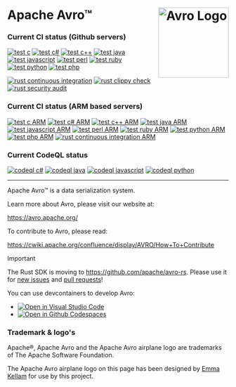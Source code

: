 Apache Avro™<img align="right" height="160" src="doc/assets/icons/logo.svg" alt="Avro Logo"/>
============

### Current CI status (Github servers)
[![test c][test c img]][test c]
[![test c#][test c# img]][test c#]
[![test c++][test c++ img]][test c++]
[![test java][test java img]][test java]
[![test javascript][test javascript img]][test javascript]
[![test perl][test perl img]][test perl]
[![test ruby][test ruby img]][test ruby]
[![test python][test python img]][test python]
[![test php][test php img]][test php]

[![rust continuous integration][rust continuous integration img]][rust continuous integration]
[![rust clippy check][rust clippy check img]][rust clippy check]
[![rust security audit][rust security audit img]][rust security audit]

### Current CI status (ARM based servers)
[![test c ARM][test c ARM img]][test c ARM]
[![test c# ARM][test c# ARM img]][test c# ARM]
[![test c++ ARM][test c++ ARM img]][test c++ ARM]
[![test java ARM][test java ARM img]][test java ARM]
[![test javascript ARM][test javascript ARM img]][test javascript ARM]
[![test perl ARM][test perl ARM img]][test perl ARM]
[![test ruby ARM][test ruby ARM img]][test ruby ARM]
[![test python ARM][test python ARM img]][test python ARM]
[![test php ARM][test php ARM img]][test php ARM]
[![rust continuous integration ARM][rust continuous integration ARM img]][rust continuous integration ARM]

### Current CodeQL status
[![codeql c#][codeql c# img]][codeql c#]
[![codeql java][codeql java img]][codeql java]
[![codeql javascript][codeql javascript img]][codeql javascript]
[![codeql python][codeql python img]][codeql python]

-----

Apache Avro™ is a data serialization system.

Learn more about Avro, please visit our website at:

  https://avro.apache.org/

To contribute to Avro, please read:

  https://cwiki.apache.org/confluence/display/AVRO/How+To+Contribute

> [!IMPORTANT]  
> The Rust SDK is moving to https://github.com/apache/avro-rs. Please use it for [new issues](https://github.com/apache/avro-rs/issues/new)
 and [pull requests](https://github.com/apache/avro-rs/pulls)!

<!-- Arranged this way for easy copy-pasting and editor string manipulation -->

[test c]:          https://github.com/apache/avro/actions/workflows/test-lang-c.yml
[test c#]:         https://github.com/apache/avro/actions/workflows/test-lang-csharp.yml
[test c++]:        https://github.com/apache/avro/actions/workflows/test-lang-c++.yml
[test java]:       https://github.com/apache/avro/actions/workflows/test-lang-java.yml
[test javascript]: https://github.com/apache/avro/actions/workflows/test-lang-js.yml
[test perl]:       https://github.com/apache/avro/actions/workflows/test-lang-perl.yml
[test ruby]:       https://github.com/apache/avro/actions/workflows/test-lang-ruby.yml
[test python]:     https://github.com/apache/avro/actions/workflows/test-lang-py.yml
[test php]:        https://github.com/apache/avro/actions/workflows/test-lang-php.yml

[test c ARM]:          https://github.com/apache/avro/actions/workflows/test-lang-c-ARM.yml
[test c# ARM]:         https://github.com/apache/avro/actions/workflows/test-lang-csharp-ARM.yml
[test c++ ARM]:        https://github.com/apache/avro/actions/workflows/test-lang-c++-ARM.yml
[test java ARM]:       https://github.com/apache/avro/actions/workflows/test-lang-java-ARM.yml
[test javascript ARM]: https://github.com/apache/avro/actions/workflows/test-lang-js-ARM.yml
[test perl ARM]:       https://github.com/apache/avro/actions/workflows/test-lang-perl-ARM.yml
[test ruby ARM]:       https://github.com/apache/avro/actions/workflows/test-lang-ruby-ARM.yml
[test python ARM]:     https://github.com/apache/avro/actions/workflows/test-lang-py-ARM.yml
[test php ARM]:        https://github.com/apache/avro/actions/workflows/test-lang-php-ARM.yml

[rust continuous integration]: https://github.com/apache/avro/actions/workflows/test-lang-rust-ci.yml
[rust continuous integration ARM]: https://github.com/apache/avro/actions/workflows/test-lang-rust-ci-ARM.yml
[rust clippy check]:           https://github.com/apache/avro/actions/workflows/test-lang-rust-clippy.yml
[rust security audit]:         https://github.com/apache/avro/actions/workflows/test-lang-rust-audit.yml

[codeql c#]:         https://github.com/apache/avro/actions/workflows/codeql-csharp-analysis.yml
[codeql java]:       https://github.com/apache/avro/actions/workflows/codeql-java-analysis.yml
[codeql javascript]: https://github.com/apache/avro/actions/workflows/codeql-js-analysis.yml
[codeql python]:     https://github.com/apache/avro/actions/workflows/codeql-py-analysis.yml

[test c img]:          https://github.com/apache/avro/actions/workflows/test-lang-c.yml/badge.svg
[test c# img]:         https://github.com/apache/avro/actions/workflows/test-lang-csharp.yml/badge.svg
[test c++ img]:        https://github.com/apache/avro/actions/workflows/test-lang-c++.yml/badge.svg
[test java img]:       https://github.com/apache/avro/actions/workflows/test-lang-java.yml/badge.svg
[test javascript img]: https://github.com/apache/avro/actions/workflows/test-lang-js.yml/badge.svg
[test perl img]:       https://github.com/apache/avro/actions/workflows/test-lang-perl.yml/badge.svg
[test ruby img]:       https://github.com/apache/avro/actions/workflows/test-lang-ruby.yml/badge.svg
[test python img]:     https://github.com/apache/avro/actions/workflows/test-lang-py.yml/badge.svg
[test php img]:        https://github.com/apache/avro/actions/workflows/test-lang-php.yml/badge.svg

[test c ARM img]:          https://github.com/apache/avro/actions/workflows/test-lang-c-ARM.yml/badge.svg
[test c# ARM img]:         https://github.com/apache/avro/actions/workflows/test-lang-csharp-ARM.yml/badge.svg
[test c++ ARM img]:        https://github.com/apache/avro/actions/workflows/test-lang-c++-ARM.yml/badge.svg
[test java ARM img]:       https://github.com/apache/avro/actions/workflows/test-lang-java-ARM.yml/badge.svg
[test javascript ARM img]: https://github.com/apache/avro/actions/workflows/test-lang-js-ARM.yml/badge.svg
[test perl ARM img]:       https://github.com/apache/avro/actions/workflows/test-lang-perl-ARM.yml/badge.svg
[test ruby ARM img]:       https://github.com/apache/avro/actions/workflows/test-lang-ruby-ARM.yml/badge.svg
[test python ARM img]:     https://github.com/apache/avro/actions/workflows/test-lang-py-ARM.yml/badge.svg
[test php ARM img]:        https://github.com/apache/avro/actions/workflows/test-lang-php-ARM.yml/badge.svg

[rust continuous integration img]: https://github.com/apache/avro/actions/workflows/test-lang-rust-ci.yml/badge.svg
[rust clippy check img]:           https://github.com/apache/avro/actions/workflows/test-lang-rust-clippy.yml/badge.svg
[rust security audit img]:         https://github.com/apache/avro/actions/workflows/test-lang-rust-audit.yml/badge.svg

[rust continuous integration ARM img]: https://github.com/apache/avro/actions/workflows/test-lang-rust-ci-ARM.yml/badge.svg

[codeql c# img]:         https://github.com/apache/avro/actions/workflows/codeql-csharp-analysis.yml/badge.svg
[codeql java img]:       https://github.com/apache/avro/actions/workflows/codeql-java-analysis.yml/badge.svg
[codeql javascript img]: https://github.com/apache/avro/actions/workflows/codeql-js-analysis.yml/badge.svg
[codeql python img]:     https://github.com/apache/avro/actions/workflows/codeql-py-analysis.yml/badge.svg

You can use devcontainers to develop Avro:

* [![Open in Visual Studio Code](https://img.shields.io/static/v1?label=&message=Open%20in%20Visual%20Studio%20Code&color=blue&logo=visualstudiocode&style=flat)](https://vscode.dev/redirect?url=vscode://ms-vscode-remote.remote-containers/cloneInVolume?url=https://github.com/apache/avro)
* [![Open in Github Codespaces](https://img.shields.io/static/v1?label=&message=Open%20in%20Github%20Codespaces&color=2f362d&logo=github)](https://codespaces.new/apache/avro?quickstart=1&hide_repo_select=true)


### Trademark & logo's
Apache®, Apache Avro and the Apache Avro airplane logo are trademarks of The Apache Software Foundation.

The Apache Avro airplane logo on this page has been designed by [Emma Kellam](https://github.com/emmak3l) for use by this project.
